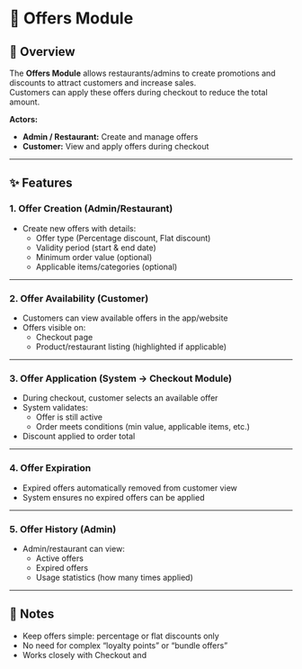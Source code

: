 # 🎁 Offers Module

## 📌 Overview

The **Offers Module** allows restaurants/admins to create promotions and discounts to attract customers and increase sales.  
Customers can apply these offers during checkout to reduce the total amount.

**Actors:**
- **Admin / Restaurant:** Create and manage offers
- **Customer:** View and apply offers during checkout

---

## ✨ Features

### 1. Offer Creation (Admin/Restaurant)
- Create new offers with details:
  - Offer type (Percentage discount, Flat discount)
  - Validity period (start & end date)
  - Minimum order value (optional)
  - Applicable items/categories (optional)

---

### 2. Offer Availability (Customer)
- Customers can view available offers in the app/website
- Offers visible on:
  - Checkout page
  - Product/restaurant listing (highlighted if applicable)

---

### 3. Offer Application (System → Checkout Module)
- During checkout, customer selects an available offer
- System validates:
  - Offer is still active
  - Order meets conditions (min value, applicable items, etc.)
- Discount applied to order total

---

### 4. Offer Expiration
- Expired offers automatically removed from customer view
- System ensures no expired offers can be applied

---

### 5. Offer History (Admin)
- Admin/restaurant can view:
  - Active offers
  - Expired offers
  - Usage statistics (how many times applied)

---

## 📌 Notes

- Keep offers simple: percentage or flat discounts only
- No need for complex “loyalty points” or “bundle offers”
- Works closely with Checkout and